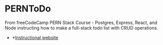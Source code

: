 # PERNToDo

From freeCodeCamp PERN Stack Course - Postgres, Express, React, and Node instructing how to make a full-stack todo list with CRUD operations.

- \*[Instructional website](https://www.freecodecamp.org/news/learn-the-pern-stack-full-course/)
